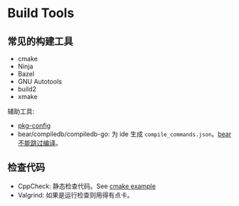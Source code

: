 # Build Tools

## 常见的构建工具

-   cmake
-   Ninja
-   Bazel
-   GNU Autotools
-   build2
-   xmake

辅助工具:

-   [pkg-config](https://stackoverflow.com/questions/28533059/how-to-use-pkg-config-in-make)
-   bear/compiledb/compiledb-go: 为 ide 生成 `compile_commands.json`。[bear 不能跳过编译](https://github.com/rizsotto/Bear/issues/404)。

## 检查代码

-   CppCheck: 静态检查代码。See [cmake example](https://github.com/ttroy50/cmake-examples/tree/master/04-static-analysis/cppcheck)
-   Valgrind: 如果是运行检查则用得有点卡。
